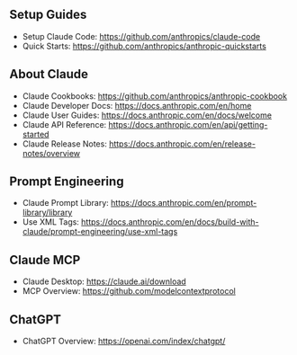 ## Setup Guides
- Setup Claude Code: https://github.com/anthropics/claude-code
- Quick Starts: https://github.com/anthropics/anthropic-quickstarts

## About Claude
- Claude Cookbooks: https://github.com/anthropics/anthropic-cookbook
- Claude Developer Docs: https://docs.anthropic.com/en/home
- Claude User Guides: https://docs.anthropic.com/en/docs/welcome
- Claude API Reference: https://docs.anthropic.com/en/api/getting-started
- Claude Release Notes: https://docs.anthropic.com/en/release-notes/overview

## Prompt Engineering
- Claude Prompt Library: https://docs.anthropic.com/en/prompt-library/library
- Use XML Tags: https://docs.anthropic.com/en/docs/build-with-claude/prompt-engineering/use-xml-tags

## Claude MCP
- Claude Desktop: https://claude.ai/download
- MCP Overview: https://github.com/modelcontextprotocol

## ChatGPT
- ChatGPT Overview: https://openai.com/index/chatgpt/
